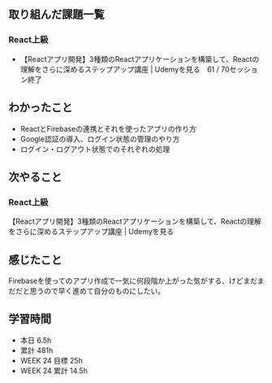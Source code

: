 ## 取り組んだ課題一覧 
 ### React上級
- 【Reactアプリ開発】3種類のReactアプリケーションを構築して、Reactの理解をさらに深めるステップアップ講座 | Udemyを見る　61 / 70セッション終了

 ## わかったこと 
 - ReactとFirebaseの連携とそれを使ったアプリの作り方 
 - Google認証の導入、ログイン状態の管理のやり方
 - ログイン・ログアウト状態でのそれぞれの処理
 


 ## 次やること
 ### React上級
【Reactアプリ開発】3種類のReactアプリケーションを構築して、Reactの理解をさらに深めるステップアップ講座 | Udemyを見る



 ## 感じたこと 
Firebaseを使ってのアプリ作成で一気に何段階か上がった気がする、けどまだまだだと思うので早く進めて自分のものにしたい。  

 ## 学習時間 
 - 本日 6.5h 
 - 累計 481h 
 - WEEK 24 目標 25h 
 - WEEK 24 累計 14.5h
